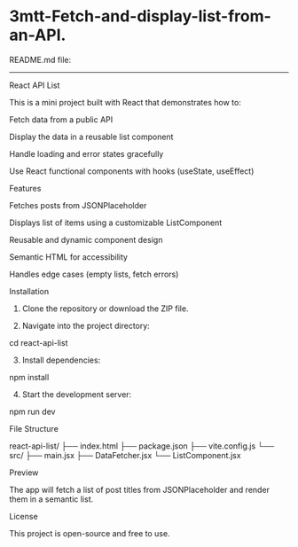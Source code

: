 # 3mtt-Fetch-and-display-list-from-an-API.
README.md file:

---

React API List

This is a mini project built with React that demonstrates how to:

Fetch data from a public API

Display the data in a reusable list component

Handle loading and error states gracefully

Use React functional components with hooks (useState, useEffect)


Features

Fetches posts from JSONPlaceholder

Displays list of items using a customizable ListComponent

Reusable and dynamic component design

Semantic HTML for accessibility

Handles edge cases (empty lists, fetch errors)


Installation

1. Clone the repository or download the ZIP file.


2. Navigate into the project directory:



cd react-api-list

3. Install dependencies:



npm install

4. Start the development server:



npm run dev

File Structure

react-api-list/
├── index.html
├── package.json
├── vite.config.js
└── src/
    ├── main.jsx
    ├── DataFetcher.jsx
    └── ListComponent.jsx

Preview

The app will fetch a list of post titles from JSONPlaceholder and render them in a semantic list.

License

This project is open-source and free to use.

